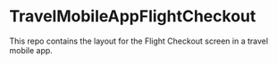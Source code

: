 # TravelMobileAppFlightCheckout
 This repo contains the layout for the Flight Checkout screen in a travel mobile app.
